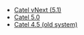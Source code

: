 
- [Catel vNext (5.1)](../vnext/)
- [Catel 5.0](../5.0/)
- [Catel 4.5 (old system)](https://catelproject.atlassian.net/wiki/display/CTL45)
